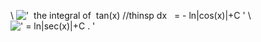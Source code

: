 \\
!['  the integral of  tan(x) //thinsp dx   = - ln|cos(x)|+C '](../dictionary/equation_images/3878.1..png)
\\
![' = ln|sec(x)|+C . '](../dictionary/equation_images/3878.2..png)
